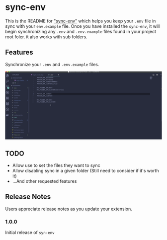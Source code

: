 # sync-env

This is the README for ["sync-env"]() which helps you keep your `.env` file in sync with your `env.example` file. Once you have installed the `sync-env`, it will begin synchronizing any `.env` and `.env.example` files found in your project root foler. it also works with sub folders.

## Features

Synchronize your `.env` and `.env.example` files.

![Sync Env Demo](./images/sync-env.gif)

## TODO

- Allow use to set the files they want to sync
- Allow disabling sync in a given folder (Still need to consider if it's worth it)
- ...And other requested features

## Release Notes

Users appreciate release notes as you update your extension.

### 1.0.0

Initial release of `syn-env`
